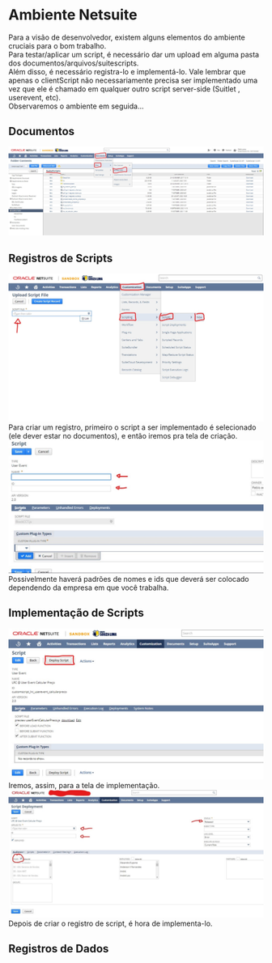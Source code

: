 # Ambiente Netsuite
Para a visão de desenvolvedor, existem alguns elementos do ambiente cruciais para o bom trabalho.  
Para testar/aplicar um script, é necessário dar um upload em alguma pasta dos documentos/arquivos/suitescripts.  
Além disso, é necessário registra-lo e implementá-lo. Vale lembrar que apenas o clientScript não necessariamente
precisa ser implementado uma vez que ele é chamado em qualquer outro script server-side (Suitlet , userevent, etc).  
Observaremos o ambiente em seguida...

## Documentos
![Documentos](./imgs/docs_suitescripts.jpg)
## Registros de Scripts
![Script](./imgs/script_record.jpg)
Para criar um registro, primeiro o script a ser implementado é selecionado (ele dever estar no documentos), e então iremos pra tela de criação.
![tela de criação](./imgs/criacao_script.jpg)
Possivelmente haverá padrões de nomes e ids que deverá ser colocado dependendo da empresa em que você trabalha.
## Implementação de Scripts
![Implementação](./imgs/script_deploy.jpg)
Iremos, assim, para a tela de implementação.
![tela de implementação](./imgs/deploying_script.jpg)
Depois de criar o registro de script, é hora de implementa-lo.
## Registros de Dados
